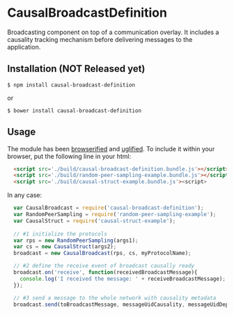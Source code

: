 # CausalBroadcastDefinition

Broadcasting component on top of a communication overlay. It includes a
causality tracking mechanism before delivering messages to the application.

## Installation (NOT Released yet)

```
$ npm install causal-broadcast-definition
```
or
```
$ bower install causal-broadcast-definition
```

## Usage

The module has been [browserified](http://browserify.org) and
[uglified](https://github.com/mishoo/UglifyJS). To include it within your
browser, put the following line in your html:
```html
  <script src='./build/causal-broadcast-definition.bundle.js'></script>
  <script src='./build/random-peer-sampling-example.bundle.js'></script>
  <script src='./build/causal-struct-example.bundle.js'><script>
```

In any case:
```javascript
  var CausalBroadcast = require('causal-broadcast-definition');
  var RandomPeerSampling = require('random-peer-sampling-example');
  var CausalStruct = require('causal-struct-example');
  
  // #1 initialize the protocols
  var rps = new RandomPeerSampling(args1);
  var cs = new CausalStruct(args2);
  broadcast = new CausalBroadcast(rps, cs, myProtocolName);

  // #2 define the receive event of broadcast causally ready
  broadcast.on('receive', function(receivedBroadcastMessage){
    console.log('I received the message: ' + receiveBroadcastMessage);
  });

  // #3 send a message to the whole network with causality metadata
  broadcast.send(toBroadcastMessage, messageUidCausality, messageUidDepending);
```
